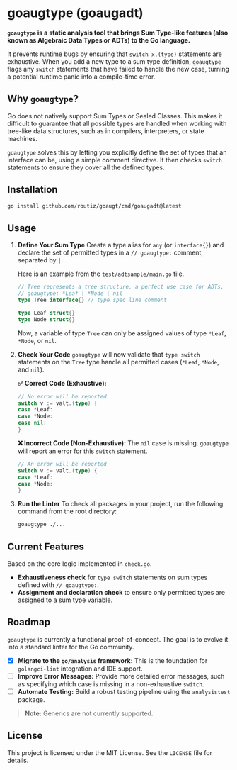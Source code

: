 # goaugtype (goaugadt)

[](https://www.google.com/search?q=https://pkg.go.dev/github.com/routiz/goaugt)
[](https://www.google.com/search?q=https://goreportcard.com/report/github.com/routiz/goaugt)
[](https://opensource.org/licenses/MIT)

**`goaugtype` is a static analysis tool that brings Sum Type-like features (also known as Algebraic Data Types or ADTs) to the Go language.**

It prevents runtime bugs by ensuring that `switch x.(type)` statements are exhaustive. When you add a new type to a sum type definition, `goaugtype` flags any `switch` statements that have failed to handle the new case, turning a potential runtime panic into a compile-time error.

## Why `goaugtype`?

Go does not natively support Sum Types or Sealed Classes. This makes it difficult to guarantee that all possible types are handled when working with tree-like data structures, such as in compilers, interpreters, or state machines.

`goaugtype` solves this by letting you explicitly define the set of types that an interface can be, using a simple comment directive. It then checks `switch` statements to ensure they cover all the defined types.

## Installation

```bash
go install github.com/routiz/goaugt/cmd/goaugadt@latest
```

## Usage

1.  **Define Your Sum Type**
    Create a type alias for `any` (or `interface{}`) and declare the set of permitted types in a `// goaugtype:` comment, separated by `|`.

    Here is an example from the `test/adtsample/main.go` file.

    ```go
    // Tree represents a tree structure, a perfect use case for ADTs.
    // goaugtype: *Leaf | *Node | nil
    type Tree interface{} // type spec line comment

    type Leaf struct{}
    type Node struct{}
    ```

    Now, a variable of type `Tree` can only be assigned values of type `*Leaf`, `*Node`, or `nil`.

2.  **Check Your Code**
    `goaugtype` will now validate that `type switch` statements on the `Tree` type handle all permitted cases (`*Leaf`, `*Node`, and `nil`).

    **✅ Correct Code (Exhaustive):**

    ```go
    // No error will be reported
    switch v := valt.(type) {
    case *Leaf:
    case *Node:
    case nil:
    }
    ```

    **❌ Incorrect Code (Non-Exhaustive):**
    The `nil` case is missing. `goaugtype` will report an error for this `switch` statement.

    ```go
    // An error will be reported
    switch v := valt.(type) {
    case *Leaf:
    case *Node:
    }
    ```

3.  **Run the Linter**
    To check all packages in your project, run the following command from the root directory:

    ```bash
    goaugtype ./...
    ```

## Current Features

Based on the core logic implemented in `check.go`.

  * **Exhaustiveness check** for `type switch` statements on sum types defined with `// goaugtype:`.
  * **Assignment and declaration check** to ensure only permitted types are assigned to a sum type variable.

## Roadmap

`goaugtype` is currently a functional proof-of-concept. The goal is to evolve it into a standard linter for the Go community.

  - [X] **Migrate to the `go/analysis` framework:** This is the foundation for `golangci-lint` integration and IDE support.
  - [ ] **Improve Error Messages:** Provide more detailed error messages, such as specifying which case is missing in a non-exhaustive `switch`.
  - [ ] **Automate Testing:** Build a robust testing pipeline using the `analysistest` package.

> **Note:** Generics are not currently supported.

## License

This project is licensed under the MIT License. See the `LICENSE` file for details.
